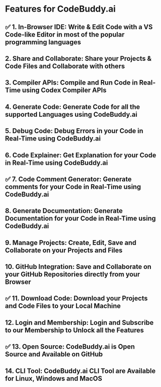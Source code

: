 # Features for CodeBuddy.ai

## **✅ 1. In-Browser IDE: Write & Edit Code with a VS Code-like Editor in most of the popular programming languages**

## **2. Share and Collaborate: Share your Projects & Code Files and Collaborate with others**

## **3. Compiler APIs: Compile and Run Code in Real-Time using Codex Compiler APIs**

## **4. Generate Code: Generate Code for all the supported Languages using CodeBuddy.ai**

## **5. Debug Code: Debug Errors in your Code in Real-Time using CodeBuddy.ai**

## **6. Code Explainer: Get Explanation for your Code in Real-Time using CodeBuddy.ai**

## **✅ 7. Code Comment Generator: Generate comments for your Code in Real-Time using CodeBuddy.ai**

## **8. Generate Documentation: Generate Documentation for your Code in Real-Time using CodeBuddy.ai**

## **9. Manage Projects: Create, Edit, Save and Collaborate on your Projects and Files**

## **10. GitHub Integration: Save and Collaborate on your GitHub Repositories directly from your Browser**

## **✅ 11. Download Code: Download your Projects and Code Files to your Local Machine**

## **12. Login and Membership: Login and Subscribe to our Membership to Unlock all the Features**

## **✅ 13. Open Source: CodeBuddy.ai is Open Source and Available on GitHub**

## **14. CLI Tool: CodeBuddy.ai CLI Tool are Available for Linux, Windows and MacOS**
